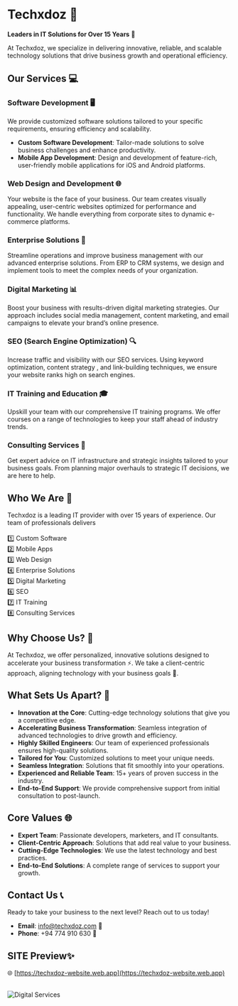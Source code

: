 # Techxdoz 🚀

**Leaders in IT Solutions for Over 15 Years** 💼

At Techxdoz, we specialize in delivering innovative, reliable, and scalable technology solutions that drive business growth and operational efficiency.

## Our Services 💻

### Software Development 🖥️
We provide customized software solutions tailored to your specific requirements, ensuring efficiency and scalability.
- **Custom Software Development**: Tailor-made solutions to solve business challenges and enhance productivity.
- **Mobile App Development**: Design and development of feature-rich, user-friendly mobile applications for iOS and Android platforms.

### Web Design and Development 🌐
Your website is the face of your business. Our team creates visually appealing, user-centric websites optimized for performance and functionality. We handle everything from corporate sites to dynamic e-commerce platforms.

### Enterprise Solutions 🏢
Streamline operations and improve business management with our advanced enterprise solutions. From ERP to CRM systems, we design and implement tools to meet the complex needs of your organization.

### Digital Marketing 📊
Boost your business with results-driven digital marketing strategies. Our approach includes social media management, content marketing, and email campaigns to elevate your brand’s online presence.

### SEO (Search Engine Optimization) 🔍
Increase traffic and visibility with our SEO services. Using keyword optimization, content strategy , and link-building techniques, we ensure your website ranks high on search engines.

### IT Training and Education 🎓
Upskill your team with our comprehensive IT training programs. We offer courses on a range of technologies to keep your staff ahead of industry trends.

### Consulting Services 🧠
Get expert advice on IT infrastructure and strategic insights tailored to your business goals. From planning major overhauls to strategic IT decisions, we are here to help.

## Who We Are 🤝
Techxdoz is a leading IT provider with over 15 years of experience. Our team of professionals delivers <br>
<br>1️⃣  Custom Software 
<br>2️⃣  Mobile Apps 
<br>3️⃣  Web Design 
<br>4️⃣  Enterprise Solutions 
<br>5️⃣  Digital Marketing 
<br>6️⃣  SEO 
<br>7️⃣  IT Training
<br>8️⃣  Consulting Services

## Why Choose Us? 🤔
At Techxdoz, we offer personalized, innovative solutions designed to accelerate your business transformation ⚡. We take a client-centric approach, aligning technology with your business goals 🎯.

## What Sets Us Apart? 🌟
- **Innovation at the Core**: Cutting-edge technology solutions that give you a competitive edge.
- **Accelerating Business Transformation**: Seamless integration of advanced technologies to drive growth and efficiency.
- **Highly Skilled Engineers**: Our team of experienced professionals ensures high-quality solutions.
- **Tailored for You**: Customized solutions to meet your unique needs.
- **Seamless Integration**: Solutions that fit smoothly into your operations.
- **Experienced and Reliable Team**: 15+ years of proven success in the industry.
- **End-to-End Support**: We provide comprehensive support from initial consultation to post-launch.

## Core Values 🌐
- **Expert Team**: Passionate developers, marketers, and IT consultants.
- **Client-Centric Approach**: Solutions that add real value to your business.
- **Cutting-Edge Technologies**: We use the latest technology and best practices.
- **End-to-End Solutions**: A complete range of services to support your growth.

## Contact Us 📞
Ready to take your business to the next level? Reach out to us today!

- **Email**: [info@techxdoz.com](mailto:info@techxdoz.com) 📧
- **Phone**: +94 774 910 630 📱

## SITE Preview✨ 
🌐 [https://techxdoz-website.web.app](https://techxdoz-website.web.app)
<br><br>

![Digital Services](https://github.com/user-attachments/assets/e88fb030-38ad-4629-8520-7fd532a73056)
